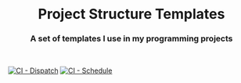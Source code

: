 <!-- Move text down -->
<br>

<!-- Header -->
<h1 align="center">Project Structure Templates</h1>

<!-- Subheading -->
<h3 align="center">A set of templates I use in my programming projects</h3>

<!-- Move text down -->
<br>

<!-- Badges -->
[![CI - Dispatch](https://github.com/MaxineToTheStars/project-structure-templates/actions/workflows/ci.yaml/badge.svg?event=workflow_dispatch)](https://github.com/MaxineToTheStars/project-structure-templates/actions/workflows/ci.yaml)
[![CI - Schedule](https://github.com/MaxineToTheStars/project-structure-templates/actions/workflows/ci.yaml/badge.svg?event=schedule)](https://github.com/MaxineToTheStars/project-structure-templates/actions/workflows/ci.yaml)
